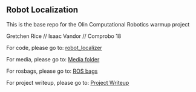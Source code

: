 ## Robot Localization
This is the base repo for the Olin Computational Robotics warmup project

Gretchen Rice // Isaac Vandor // Comprobo 18

For code, please go to: [robot_localizer](https://github.com/isaacvandor/robot_localization/tree/master/robot_localizer/scripts)

For media, please go to: [Media folder](https://github.com/isaacvandor/comprobo_warmup_project/tree/master/warmup_project/media)

For rosbags, please go to: [ROS bags](https://github.com/isaacvandor/comprobo_warmup_project/tree/master/warmup_project/bags)

For project writeup, please go to: [Project Writeup](https://github.com/isaacvandor/comprobo_warmup_project/blob/master/project_writeup.md)
